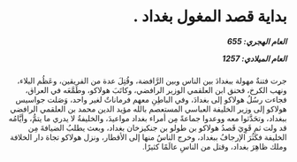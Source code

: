 <h1 dir="rtl">بداية قصد المغول بغداد .</h1>

<h5 dir="rtl">العام الهجري:  655

العام الميلادي: 1257

</h5>

<p dir="rtl">جرت فتنةٌ مهولة ببغدادَ بين الناس وبين الرَّافضة، وقُتِلَ عدة من الفريقين، وعَظُم البلاء، ونهب الكرخ، فحنق ابن العلقمي الوزير الرافضي، وكاتَبَ هولاكو، وطَمَّعَه في العراق، فجاءت رسُلُ هولاكو إلى بغدادَ، وفي الباطِنِ معهم فرماناتٌ لغير واحد، وَصَلت جواسيس هولاكو إلى وزير الخليفة العباسي المستعصم بالله مؤيد الدين محمد بن العلقمي الرافضي ببغداد، وتحَدَّثوا معه ووعدوا جماعةً مِن أمراء بغداد مواعيدَ، والخليفةُ لا يدري ما يتمُّ، وأيَّامُه قد ولت ثم قَوِيَ قَصدُ هولاكو بن طولو بن جنكيزخان بغداد، وبعث يطلبُ الضيافةَ مِن الخليفة فكَثُرَ الإرجافُ ببغداد، وخرج الناسُ منها إلى الأقطار، ونزل هولاكو تجاهَ دار الخلافة وملك ظاهِرَ بغداد، وقتل من الناسِ عالَمًا كثيرًا.</p></br>
